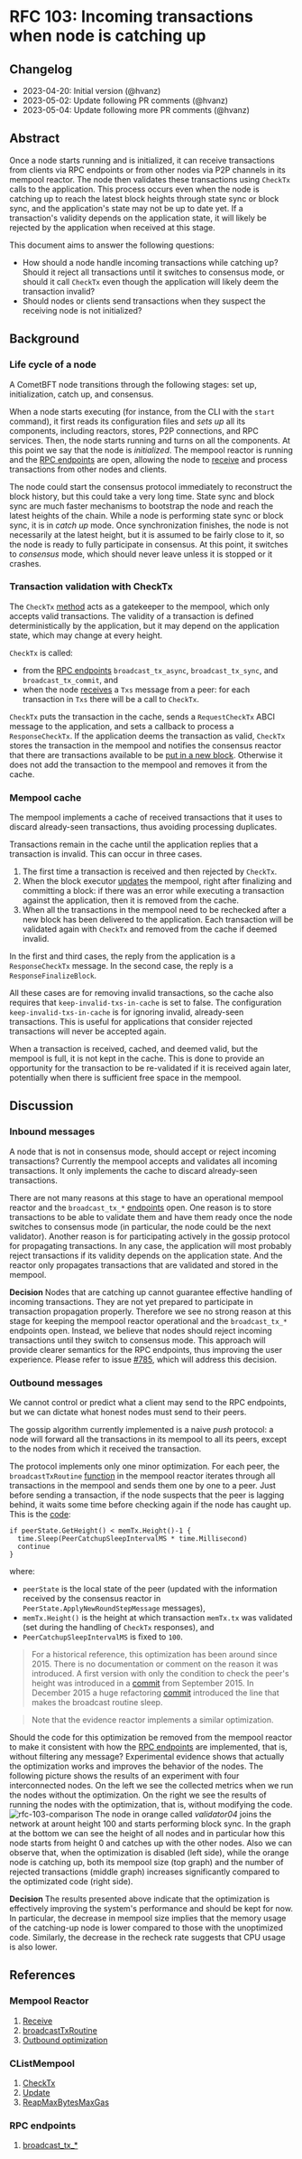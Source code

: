 # RFC 103: Incoming transactions when node is catching up

## Changelog

- 2023-04-20: Initial version (@hvanz)
- 2023-05-02: Update following PR comments (@hvanz)
- 2023-05-04: Update following more PR comments (@hvanz)

## Abstract

Once a node starts running and is initialized, it can receive transactions from
clients via RPC endpoints or from other nodes via P2P channels in its mempool
reactor. The node then validates these transactions using `CheckTx` calls to the
application. This process occurs even when the node is catching up to reach the
latest block heights through state sync or block sync, and the application's
state may not be up to date yet. If a transaction's validity depends on the
application state, it will likely be rejected by the application when received
at this stage.

This document aims to answer the following questions:
- How should a node handle incoming transactions while catching up? Should it
  reject all transactions until it switches to consensus mode, or should it call
  `CheckTx` even though the application will likely deem the transaction
  invalid?
- Should nodes or clients send transactions when they suspect the receiving node
  is not initialized?

## Background

### Life cycle of a node

A CometBFT node transitions through the following stages: set up,
initialization, catch up, and consensus.

When a node starts executing (for instance, from the CLI with the `start`
command), it first reads its configuration files and *sets up* all its
components, including reactors, stores, P2P connections, and RPC services. Then,
the node starts running and turns on all the components. At this point we say
that the node is *initialized*. The mempool reactor is running and the [RPC
endpoints][rpc] are open, allowing the node to [receive][receive] and process
transactions from other nodes and clients.

The node could start the consensus protocol immediately to reconstruct the block
history, but this could take a very long time. State sync and block sync are much
faster mechanisms to bootstrap the node and reach the latest heights of the
chain. While a node is performing state sync or block sync, it is in *catch up*
mode. Once synchronization finishes, the node is not necessarily at the
latest height, but it is assumed to be fairly close to it, so the node is ready
to fully participate in consensus. At this point, it switches to *consensus*
mode, which should never leave unless it is stopped or it crashes.

### Transaction validation with CheckTx

The `CheckTx` [method][check-tx] acts as a gatekeeper to the mempool, which
only accepts valid transactions. The validity of a transaction is defined
deterministically by the application, but it may depend on the application
state, which may change at every height.

`CheckTx` is called:
- from the [RPC endpoints][rpc] `broadcast_tx_async`, `broadcast_tx_sync`, and
  `broadcast_tx_commit`, and
- when the node [receives][receive] a `Txs` message from a peer: for each
  transaction in `Txs` there will be a call to `CheckTx`.

`CheckTx` puts the transaction in the cache, sends a `RequestCheckTx` ABCI
message to the application, and sets a callback to process a `ResponseCheckTx`.
If the application deems the transaction as valid, `CheckTx` stores the
transaction in the mempool and notifies the consensus reactor that there are
transactions available to be [put in a new block][reap]. Otherwise it does not
add the transaction to the mempool and removes it from the cache.

### Mempool cache

The mempool implements a cache of received transactions that it uses to discard
already-seen transactions, thus avoiding processing duplicates.

Transactions remain in the cache until the application replies that a
transaction is invalid. This can occur in three cases.
1. The first time a transaction is received and then rejected by `CheckTx`.
2. When the block executor [updates][update] the mempool, right after finalizing
   and committing a block: if there was an error while executing a transaction
   against the application, then it is removed from the cache. 
3. When all the transactions in the mempool need to be rechecked after a new
   block has been delivered to the application. Each transaction will be
   validated again with `CheckTx` and removed from the cache if deemed invalid.

In the first and third cases, the reply from the application is a
`ResponseCheckTx` message. In the second case, the reply is a
`ResponseFinalizeBlock`.

All these cases are for removing invalid transactions, so the cache also
requires that `keep-invalid-txs-in-cache` is set to false. The configuration
`keep-invalid-txs-in-cache` is for ignoring invalid, already-seen transactions.
This is useful for applications that consider rejected transactions will never
be accepted again.

When a transaction is received, cached, and deemed valid, but the mempool is
full, it is not kept in the cache. This is done to provide an opportunity for
the transaction to be re-validated if it is received again later, potentially
when there is sufficient free space in the mempool.

## Discussion

### Inbound messages

A node that is not in consensus mode, should accept or reject incoming
transactions? Currently the mempool accepts and validates all incoming
transactions. It only implements the cache to discard already-seen transactions.

There are not many reasons at this stage to have an operational mempool reactor
and the `broadcast_tx_*` [endpoints][rpc] open. One reason is to store
transactions to be able to validate them and have them ready once the node
switches to consensus mode (in particular, the node could be the next
validator). Another reason is for participating actively in the gossip protocol
for propagating transactions. In any case, the application will most probably
reject transactions if its validity depends on the application state. And the
reactor only propagates transactions that are validated and stored in the
mempool.

__Decision__ Nodes that are catching up cannot guarantee effective handling of
incoming transactions. They are not yet prepared to participate in transaction
propagation properly. Therefore we see no strong reason at this stage for
keeping the mempool reactor operational and the `broadcast_tx_*` endpoints open.
Instead, we believe that nodes should reject incoming transactions until they
switch to consensus mode. This approach will provide clearer semantics for the
RPC endpoints, thus improving the user experience. Please refer to issue
[#785](https://github.com/cometbft/cometbft/issues/785), which will address this
decision.

### Outbound messages

We cannot control or predict what a client may send to the RPC endpoints, but we
can dictate what honest nodes must send to their peers.

The gossip algorithm currently implemented is a naive *push* protocol: a node
will forward all the transactions in its mempool to all its peers, except to the
nodes from which it received the transaction.

The protocol implements only one minor optimization. For each peer, the
`broadcastTxRoutine` [function][broadcast] in the mempool reactor iterates
through all transactions in the mempool and sends them one by one to a peer.
Just before sending a transaction, if the node suspects that the peer is lagging
behind, it waits some time before checking again if the node has caught up. This
is the [code][optimization]:
```golang
if peerState.GetHeight() < memTx.Height()-1 {
  time.Sleep(PeerCatchupSleepIntervalMS * time.Millisecond)
  continue
}
```
where: 
- `peerState` is the local state of the peer (updated with the information
  received by the consensus reactor in `PeerState.ApplyNewRoundStepMessage`
  messages), 
- `memTx.Height()` is the height at which transaction `memTx.tx` was validated
  (set during the handling of `CheckTx` responses), and
- `PeerCatchupSleepIntervalMS` is fixed to `100`.

>For a historical reference, this optimization has been around since 2015. There
>is no documentation or comment on the reason it was introduced. A first version
>with only the condition to check the peer's height was introduced in a
>[commit](https://github.com/tendermint/tendermint/commit/12566f51af2bbdc73e3c79c603be0593d8cb1574)
>from September 2015. In December 2015 a huge refactoring
>[commit](https://github.com/CometBFT/cometbft/commit/ef43af19ab2af994afaf9fdb148df2918454d9c4)
>introduced the line that makes the broadcast routine sleep.

> Note that the evidence reactor implements a similar optimization.

Should the code for this optimization be removed from the mempool reactor to
make it consistent with how the [RPC endpoints][rpc] are implemented, that is,
without filtering any message? Experimental evidence shows that actually the
optimization works and improves the behavior of the nodes. The following picture
shows the results of an experiment with four interconnected nodes. On the left
we see the collected metrics when we run the nodes without the optimization. On
the right we see the results of running the nodes with the optimization, that
is, without modifying the code.
![rfc-103-comparison](./images/rfc-103-optimization-comparison.png) The node in
orange called _validator04_ joins the network at arount height 100 and starts
performing block sync. In the graph at the bottom we can see the height of all
nodes and in particular how this node starts from height 0 and catches up with
the other nodes. Also we can observe that, when the optimization is disabled
(left side), while the orange node is catching up, both its mempool size (top
graph) and the number of rejected transactions (middle graph) increases
significantly compared to the optimizated code (right side). 

__Decision__ The results presented above indicate that the optimization is
effectively improving the system's performance and should be kept for now. In
particular, the decrease in mempool size implies that the memory usage of the
catching-up node is lower compared to those with the unoptimized code.
Similarly, the decrease in the recheck rate suggests that CPU usage is also
lower.

## References

### Mempool Reactor

1. [Receive][receive]
1. [broadcastTxRoutine][broadcast]
1. [Outbound optimization][optimization]

### CListMempool

1. [CheckTx][check-tx]
1. [Update][update]
1. [ReapMaxBytesMaxGas][reap]

### RPC endpoints

1. [broadcast_tx_*][rpc]


[receive]: https://github.com/CometBFT/cometbft/blob/23c37d65990aa8ef2cc5a442792f56eb87d4d1e9/mempool/reactor.go#L93
[broadcast]: https://github.com/CometBFT/cometbft/blob/23c37d65990aa8ef2cc5a442792f56eb87d4d1e9/mempool/reactor.go#L132
[optimization]: https://github.com/CometBFT/cometbft/blob/23c37d65990aa8ef2cc5a442792f56eb87d4d1e9/mempool/reactor.go#L171-L174
[check-tx]: https://github.com/cometbft/cometbft/blob/23c37d65990aa8ef2cc5a442792f56eb87d4d1e9/mempool/clist_mempool.go#L202
[update]: https://github.com/cometbft/cometbft/blob/23c37d65990aa8ef2cc5a442792f56eb87d4d1e9/mempool/clist_mempool.go#L577
[reap]: https://github.com/cometbft/cometbft/blob/23c37d65990aa8ef2cc5a442792f56eb87d4d1e9/mempool/clist_mempool.go#L519
[rpc]: https://github.com/cometbft/cometbft/blob/23c37d65990aa8ef2cc5a442792f56eb87d4d1e9/rpc/core/mempool.go#L22-L144
